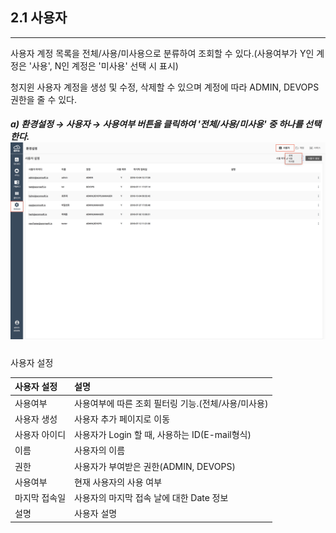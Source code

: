 ## 2.1 사용자

---

사용자 계정 목록을 전체/사용/미사용으로 분류하여 조회할 수 있다.\(사용여부가 Y인 계정은 '사용', N인 계정은 '미사용' 선택 시 표시\)

청지윈 사용자 계정을 생성 및 수정, 삭제할 수 있으며 계정에 따라 ADMIN, DEVOPS 권한을 줄 수 있다.

##### a\) 환경설정 → 사용자 →  사용여부 버튼을 클릭하여 '전체/사용/미사용' 중 하나를 선택한다.  ![](/assets/KR/3.0.0/2.1_1.png)

사용자 설정

| **사용자 설정** | **설명** |
| :--- | :--- |
| 사용여부 | 사용여부에 따른 조회 필터링 기능.\(전체/사용/미사용\) |
| 사용자 생성 | 사용자 추가 페이지로 이동 |
| 사용자 아이디 | 사용자가 Login 할 때, 사용하는 ID\(E-mail형식\) |
| 이름 | 사용자의 이름 |
| 권한 | 사용자가 부여받은 권한\(ADMIN, DEVOPS\) |
| 사용여부 | 현재 사용자의 사용 여부 |
| 마지막 접속일 | 사용자의 마지막 접속 날에 대한 Date 정보 |
| 설명 | 사용자 설명 |



